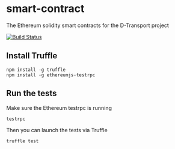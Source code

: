 # smart-contract
The Ethereum solidity smart contracts for the D-Transport project

[![Build Status](https://travis-ci.org/D-Transport/smart-contract.svg?branch=master)](https://travis-ci.org/D-Transport/smart-contract)

## Install Truffle

```
npm install -g truffle
npm install -g ethereumjs-testrpc
```

## Run the tests

Make sure the Ethereum testrpc is running
```
testrpc
```

Then you can launch the tests via Truffle
```
truffle test
```
